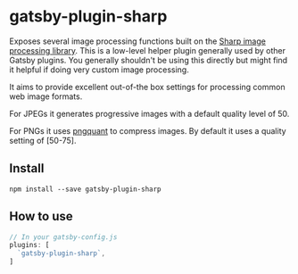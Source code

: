 # gatsby-plugin-sharp

Exposes several image processing functions built on the [Sharp image
processing library](https://github.com/lovell/sharp). This is a
low-level helper plugin generally used by other Gatsby plugins.  You
generally shouldn't be using this directly but might find it helpful if
doing very custom image processing.

It aims to provide excellent out-of-the box settings for processing
common web image formats.

For JPEGs it generates progressive images with a default quality level
of 50.

For PNGs it uses [pngquant](https://github.com/pornel/pngquant) to
compress images. By default it uses a quality setting of [50-75].

## Install

`npm install --save gatsby-plugin-sharp`

## How to use

```javascript
// In your gatsby-config.js
plugins: [
  `gatsby-plugin-sharp`,
]
```
